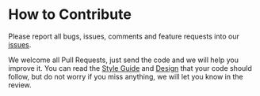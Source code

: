 # How to Contribute

Please report all bugs, issues, comments and feature requests into our
[issues](https://github.com/certik/csympy/issues).

We welcome all Pull Requests, just send the code and we will help you improve
it. You can read the [Style Guide](doc/style_guide.md) and
[Design](doc/design.md) that your code should follow, but do not worry if you
miss anything, we will let you know in the review.
